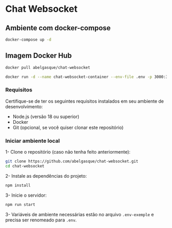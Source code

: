 # Chat Websocket

## Ambiente com docker-compose
``` bash
docker-compose up -d
```

## Imagem Docker Hub
``` bash
docker pull abelgasque/chat-websocket
```

``` bash
docker run -d --name chat-websocket-container --env-file .env -p 3000:3000 abelgasque/chat-websocket
```

### Requisitos
Certifique-se de ter os seguintes requisitos instalados em seu ambiente de desenvolvimento:

- Node.js (versão 18 ou superior)
- Docker
- Git (opcional, se você quiser clonar este repositório)

### Iniciar ambiente local
1- Clone o repositório (caso não tenha feito anteriormente):
``` bash
git clone https://github.com/abelgasque/chat-websocket.git
cd chat-websocket
```

2- Instale as dependências do projeto:
``` bash
npm install
```

3- Inicie o servidor:
``` bash
npm run start
```

3- Variáveis de ambiente necessárias estão no arquivo `.env-exemple` e precisa ser renomeado para `.env`.
